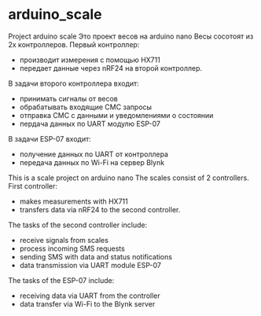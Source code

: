 # arduino_scale
Project arduino scale
Это проект весов на arduino nano
Весы сосотоят из 2х контроллеров. 
Первый контроллер:
 - производит измерения с помощью HX711
 - передает данные через nRF24 на второй контроллер.
 
В задачи второго контроллера входит:
 - принимать сигналы от весов
 - обрабатывать входящие СМС запросы
 - отправка СМС с данными и уведомлениями о состоянии
 - пердача данных по UART модулю ESP-07
 
 В задачи ESP-07 входит:
  - получение данных по UART от контроллера
  - передача данных по Wi-Fi на сервер Blynk
  
This is a scale project on arduino nano
The scales consist of 2 controllers.
First controller:
  - makes measurements with HX711
  - transfers data via nRF24 to the second controller.
 
The tasks of the second controller include:
  - receive signals from scales
  - process incoming SMS requests
  - sending SMS with data and status notifications
  - data transmission via UART module ESP-07
 
  The tasks of the ESP-07 include:
   - receiving data via UART from the controller
   - data transfer via Wi-Fi to the Blynk server
